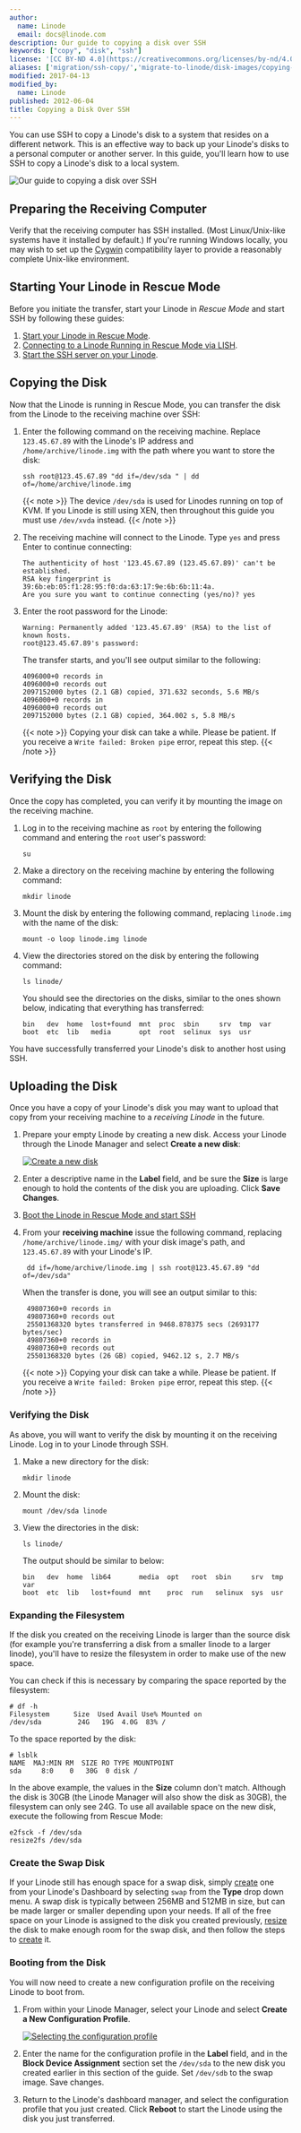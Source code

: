 ```yaml
---
author:
  name: Linode
  email: docs@linode.com
description: Our guide to copying a disk over SSH
keywords: ["copy", "disk", "ssh"]
license: '[CC BY-ND 4.0](https://creativecommons.org/licenses/by-nd/4.0)'
aliases: ['migration/ssh-copy/','migrate-to-linode/disk-images/copying-a-disk-image-over-ssh/']
modified: 2017-04-13
modified_by:
  name: Linode
published: 2012-06-04
title: Copying a Disk Over SSH
---
```


You can use SSH to copy a Linode's disk to a system that resides on a different network. This is an effective way to back up your Linode's disks to a personal computer or another server. In this guide, you'll learn how to use SSH to copy a Linode's disk to a local system.

![Our guide to copying a disk over SSH](/docs/assets/copying_a_disk_over_ssh_smg.png "Our guide to copying a disk over SSH")

## Preparing the Receiving Computer

Verify that the receiving computer has SSH installed. (Most Linux/Unix-like systems have it installed by default.) If you're running Windows locally, you may wish to set up the [Cygwin](http://www.cygwin.com/) compatibility layer to provide a reasonably complete Unix-like environment.

## Starting Your Linode in Rescue Mode

Before you initiate the transfer, start your Linode in *Rescue Mode* and start SSH by following these guides:

1.  [Start your Linode in Rescue Mode](/docs/troubleshooting/rescue-and-rebuild/#booting-into-rescue-mode).
2.  [Connecting to a Linode Running in Rescue Mode via LISH](/docs/troubleshooting/rescue-and-rebuild/#connecting-to-a-linode-running-in-rescue-mode).
3.  [Start the SSH server on your Linode](/docs/troubleshooting/rescue-and-rebuild/#starting-ssh).

## Copying the Disk

Now that the Linode is running in Rescue Mode, you can transfer the disk from the Linode to the receiving machine over SSH:

1.  Enter the following command on the receiving machine. Replace `123.45.67.89` with the Linode's IP address and `/home/archive/linode.img` with the path where you want to store the disk:

        ssh root@123.45.67.89 "dd if=/dev/sda " | dd of=/home/archive/linode.img

    {{< note >}}
The device `/dev/sda` is used for Linodes running on top of KVM. If you Linode is still using XEN, then throughout this guide you must use `/dev/xvda` instead.
{{< /note >}}

2.  The receiving machine will connect to the Linode. Type `yes` and press Enter to continue connecting:

        The authenticity of host '123.45.67.89 (123.45.67.89)' can't be established.
        RSA key fingerprint is 39:6b:eb:05:f1:28:95:f0:da:63:17:9e:6b:6b:11:4a.
        Are you sure you want to continue connecting (yes/no)? yes

3.  Enter the root password for the Linode:

        Warning: Permanently added '123.45.67.89' (RSA) to the list of known hosts.
        root@123.45.67.89's password:

    The transfer starts, and you'll see output similar to the following:

        4096000+0 records in
        4096000+0 records out
        2097152000 bytes (2.1 GB) copied, 371.632 seconds, 5.6 MB/s
        4096000+0 records in
        4096000+0 records out
        2097152000 bytes (2.1 GB) copied, 364.002 s, 5.8 MB/s

    {{< note >}}
Copying your disk can take a while. Please be patient. If you receive a `Write failed: Broken pipe` error, repeat this step.
{{< /note >}}

## Verifying the Disk

Once the copy has completed, you can verify it by mounting the image on the receiving machine.

1.  Log in to the receiving machine as `root` by entering the following command and entering the `root` user's password:

        su

2.  Make a directory on the receiving machine by entering the following command:

        mkdir linode

3.  Mount the disk by entering the following command, replacing `linode.img` with the name of the disk:

        mount -o loop linode.img linode

4.  View the directories stored on the disk by entering the following command:

        ls linode/

    You should see the directories on the disks, similar to the ones shown below, indicating that everything has transferred:

        bin   dev  home  lost+found  mnt  proc  sbin     srv  tmp  var
        boot  etc  lib   media       opt  root  selinux  sys  usr

You have successfully transferred your Linode's disk to another host using SSH.

## Uploading the Disk

Once you have a copy of your Linode's disk you may want to upload that copy from your receiving machine to a *receiving Linode* in the future.

1.  Prepare your empty Linode by creating a new disk. Access your Linode through the Linode Manager and select **Create a new disk**:

    [![Create a new disk](/docs/assets/copydisk-create-disk.png)](/docs/assets/copydisk-create-disk-full.png)

2.  Enter a descriptive name in the **Label** field, and be sure the **Size** is large enough to hold the contents of the disk you are uploading. Click **Save Changes**.

3. [Boot the Linode in Rescue Mode and start SSH](#starting-your-linode-in-rescue-mode)

4. From your **receiving machine** issue the following command, replacing `/home/archive/linode.img/` with your disk image's path, and `123.45.67.89` with your Linode's IP.

        dd if=/home/archive/linode.img | ssh root@123.45.67.89 "dd of=/dev/sda"

    When the transfer is done, you will see an output similar to this:

        49807360+0 records in
        49807360+0 records out
        25501368320 bytes transferred in 9468.878375 secs (2693177 bytes/sec)
        49807360+0 records in
        49807360+0 records out
        25501368320 bytes (26 GB) copied, 9462.12 s, 2.7 MB/s

    {{< note >}}
Copying your disk can take a while. Please be patient. If you receive a `Write failed: Broken pipe` error, repeat this step.
{{< /note >}}

### Verifying the Disk

As above, you will want to verify the disk by mounting it on the receiving Linode. Log in to your Linode through SSH.

1.  Make a new directory for the disk:

        mkdir linode

2.  Mount the disk:

        mount /dev/sda linode

3.  View the directories in the disk:

        ls linode/

    The output should be similar to below:

        bin   dev  home  lib64       media  opt   root  sbin     srv  tmp  var
        boot  etc  lib   lost+found  mnt    proc  run   selinux  sys  usr

### Expanding the Filesystem

If the disk you created on the receiving Linode is larger than the source disk (for example you're transferring a disk from a smaller linode to a larger linode), you'll have to resize the filesystem in order to make use of the new space.

You can check if this is necessary by comparing the space reported by the filesystem:

    # df -h
    Filesystem      Size  Used Avail Use% Mounted on
    /dev/sda         24G   19G  4.0G  83% /

To the space reported by the disk:

    # lsblk
    NAME  MAJ:MIN RM  SIZE RO TYPE MOUNTPOINT
    sda     8:0    0   30G  0 disk /

In the above example, the values in the **Size** column don't match. Although the disk is 30GB (the Linode Manager will also show the disk as 30GB), the filesystem can only see 24G. To use all available space on the new disk, execute the following from Rescue Mode:

    e2fsck -f /dev/sda
    resize2fs /dev/sda

### Create the Swap Disk

If your Linode still has enough space for a swap disk, simply [create](/docs/platform/disk-images/disk-images-and-configuration-profiles/#creating-a-blank-disk) one from your Linode's Dashboard by selecting `swap` from the **Type** drop down menu. A swap disk is typically between 256MB and 512MB in size, but can be made larger or smaller depending upon your needs. If all of the free space on your Linode is assigned to the disk you created previously, [resize](/docs/migrate-to-linode/disk-images/disk-images-and-configuration-profiles/#resizing-a-disk) the disk to make enough room for the swap disk, and then follow the steps to [create](/docs/platform/disk-images/disk-images-and-configuration-profiles/#creating-a-blank-disk) it.

### Booting from the Disk

You will now need to create a new configuration profile on the receiving Linode to boot from.

1.  From within your Linode Manager, select your Linode and select **Create a New Configuration Profile**.

    [![Selecting the configuration profile](/docs/assets/1065-migration6-small.png)](/docs/assets/1064-migration6.png)

2.  Enter the name for the configuration profile in the **Label** field, and in the **Block Device Assignment** section set the `/dev/sda` to the new disk you created earlier in this section of the guide. Set `/dev/sdb` to the swap image. Save changes.

3.  Return to the Linode's dashboard manager, and select the configuration profile that you just created. Click **Reboot** to start the Linode using the disk you just transferred.

